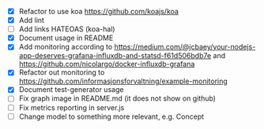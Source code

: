 - [x] Refactor to use koa https://github.com/koajs/koa
- [x] Add lint
- [ ] Add links HATEOAS (koa-hal)
- [x] Document usage in README
- [x] Add monitoring according to https://medium.com/@jcbaey/your-nodejs-app-deserves-grafana-influxdb-and-statsd-f61d506bdb7e and https://github.com/nicolargo/docker-influxdb-grafana
- [x] Refactor out monitoring to https://github.com/informasjonsforvaltning/example-monitoring
- [x] Document test-generator usage
- [ ] Fix graph image in README.md (it does not show on github)
- [ ] Fix metrics reporting in server.js
- [ ] Change model to something more relevant, e.g. Concept
